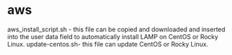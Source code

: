 # aws
aws_install_script.sh - this file can be copied and downloaded and inserted into the user data field to automatically install LAMP on CentOS or Rocky Linux.
update-centos.sh- this file can update CentOS or Rocky Linux.
